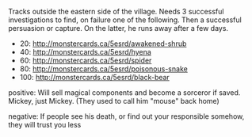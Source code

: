 Tracks outside the eastern side of the village. Needs 3 successful investigations to find, on failure one of the following. Then a successful persuasion or capture. On the latter, he runs away after a few days.

* 20: http://monstercards.ca/5esrd/awakened-shrub
* 40: http://monstercards.ca/5esrd/hyena
* 60: http://monstercards.ca/5esrd/spider
* 80: http://monstercards.ca/5esrd/poisonous-snake
* 100: http://monstercards.ca/5esrd/black-bear

positive: Will sell magical components and become a sorceror if saved. Mickey, just Mickey. (They used to call him "mouse" back home)

negative: If people see his death, or find out your responsible somehow, they will trust you less